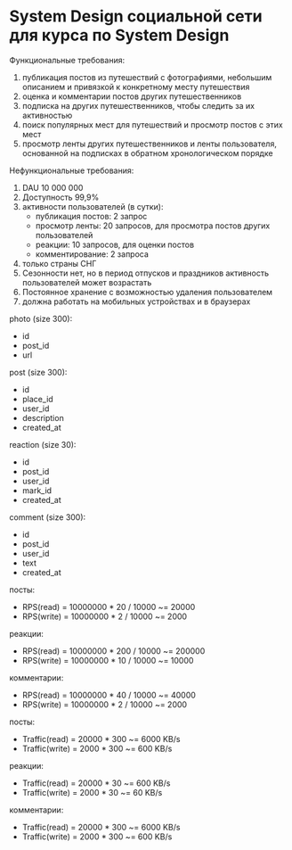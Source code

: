 # System Design социальной сети для курса по System Design

Функциональные требования:
1. публикация постов из путешествий с фотографиями, небольшим описанием и привязкой к конкретному месту путешествия
2. оценка и комментарии постов других путешественников
3. подписка на других путешественников, чтобы следить за их активностью
4. поиск популярных мест для путешествий и просмотр постов с этих мест
5. просмотр ленты других путешественников и ленты пользователя, основанной на подписках в обратном хронологическом порядке

Нефункциональные требования:
1. DAU 10 000 000 
2. Доступность 99,9%
3. активности пользователей (в сутки):
    * публикация постов: 2 запрос
    * просмотр ленты: 20 запросов, для просмотра постов других пользователей
    * реакции: 10 запросов, для оценки постов
    * комментирование: 2 запроса
4. только страны СНГ
5. Сезонности нет, но в период отпусков и праздников активность пользователей может возрастать
6. Постоянное хранение с возможностью удаления пользователем
7. должна работать на мобильных устройствах и в браузерах


photo (size 300):
* id
* post_id
* url

post (size 300):
* id
* place_id
* user_id
* description
* created_at

reaction (size 30):
* id
* post_id
* user_id
* mark_id
* created_at

comment (size 300):
* id
* post_id
* user_id	
* text
* created_at

посты:
* RPS(read) = 10000000 * 20 / 10000 ~= 20000
* RPS(write) = 10000000 * 2 / 10000 ~= 2000

реакции:
* RPS(read) = 10000000 * 200 / 10000 ~= 200000
* RPS(write) = 10000000 * 10 / 10000 ~= 10000

комментарии:
* RPS(read) = 10000000 * 40 / 10000 ~= 40000
* RPS(write) = 10000000 * 2 / 10000 ~= 2000


посты:
* Traffic(read) = 20000 * 300 ~= 6000 KB/s
* Traffic(write) = 2000 * 300 ~= 600 KB/s

реакции:
* Traffic(read) = 20000 * 30 ~= 600 KB/s
* Traffic(write) = 2000 * 30 ~= 60 KB/s

комментарии:
* Traffic(read) = 20000 * 300 ~= 6000 KB/s
* Traffic(write) = 2000 * 300 ~= 600 KB/s
